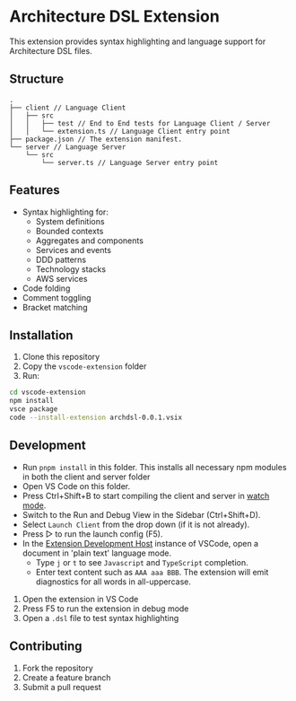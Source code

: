 # Architecture DSL Extension

This extension provides syntax highlighting and language support for Architecture DSL files.

## Structure

```
.
├── client // Language Client
│   ├── src
│   │   ├── test // End to End tests for Language Client / Server
│   │   └── extension.ts // Language Client entry point
├── package.json // The extension manifest.
└── server // Language Server
    └── src
        └── server.ts // Language Server entry point
```

## Features

- Syntax highlighting for:
  - System definitions
  - Bounded contexts
  - Aggregates and components
  - Services and events
  - DDD patterns
  - Technology stacks
  - AWS services
- Code folding
- Comment toggling
- Bracket matching

## Installation

1. Clone this repository
2. Copy the `vscode-extension` folder
3. Run:
```bash
cd vscode-extension
npm install
vsce package
code --install-extension archdsl-0.0.1.vsix
```

## Development

- Run `pnpm install` in this folder. This installs all necessary npm modules in both the client and server folder
- Open VS Code on this folder.
- Press Ctrl+Shift+B to start compiling the client and server in [watch mode](https://code.visualstudio.com/docs/editor/tasks#:~:text=The%20first%20entry%20executes,the%20HelloWorld.js%20file.).
- Switch to the Run and Debug View in the Sidebar (Ctrl+Shift+D).
- Select `Launch Client` from the drop down (if it is not already).
- Press ▷ to run the launch config (F5).
- In the [Extension Development Host](https://code.visualstudio.com/api/get-started/your-first-extension#:~:text=Then%2C%20inside%20the%20editor%2C%20press%20F5.%20This%20will%20compile%20and%20run%20the%20extension%20in%20a%20new%20Extension%20Development%20Host%20window.) instance of VSCode, open a document in 'plain text' language mode.
  - Type `j` or `t` to see `Javascript` and `TypeScript` completion.
  - Enter text content such as `AAA aaa BBB`. The extension will emit diagnostics for all words in all-uppercase.

1. Open the extension in VS Code
2. Press F5 to run the extension in debug mode
3. Open a `.dsl` file to test syntax highlighting

## Contributing

1. Fork the repository
2. Create a feature branch
3. Submit a pull request